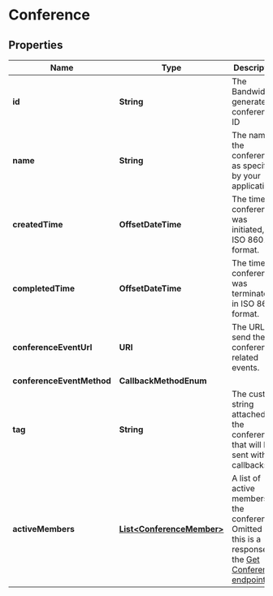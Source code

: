 

# Conference


## Properties

| Name | Type | Description | Notes |
|------------ | ------------- | ------------- | -------------|
|**id** | **String** | The Bandwidth-generated conference ID |  [optional] |
|**name** | **String** | The name of the conference, as specified by your application |  [optional] |
|**createdTime** | **OffsetDateTime** | The time the conference was initiated, in ISO 8601 format. |  [optional] |
|**completedTime** | **OffsetDateTime** | The time the conference was terminated, in ISO 8601 format. |  [optional] |
|**conferenceEventUrl** | **URI** | The URL to send the conference-related events. |  [optional] |
|**conferenceEventMethod** | **CallbackMethodEnum** |  |  [optional] |
|**tag** | **String** | The custom string attached to the conference that will be sent with callbacks. |  [optional] |
|**activeMembers** | [**List&lt;ConferenceMember&gt;**](ConferenceMember.md) | A list of active members of the conference. Omitted if this is a response to the [Get Conferences endpoint](/apis/voice#tag/Conferences/operation/listConferences) |  [optional] |



